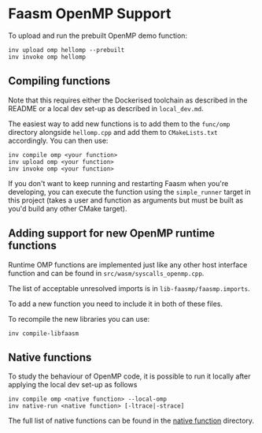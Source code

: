 # Faasm OpenMP Support

To upload and run the prebuilt OpenMP demo function:

```
inv upload omp hellomp --prebuilt
inv invoke omp hellomp
```

## Compiling functions

Note that this requires either the Dockerised toolchain as described in the README or 
a local dev set-up as described in `local_dev.md`.

The easiest way to add new functions is to add them to the `func/omp` directory alongside
`hellomp.cpp` and add them to `CMakeLists.txt` accordingly. You can then use:

```
inv compile omp <your function>
inv upload omp <your function>
inv invoke omp <your function>
```

If you don't want to keep running and restarting Faasm when you're developing, you can 
execute the function using the `simple_runner` target in this project (takes a user 
and function as arguments but must be built as you'd build any other CMake target).

## Adding support for new OpenMP runtime functions

Runtime OMP functions are implemented just like any other host interface function 
and can be found in `src/wasm/syscalls_openmp.cpp`. 

The list of acceptable unresolved imports is in `lib-faasmp/faasmp.imports`.

To add a new function you need to include it in both of these files. 

To recompile the new libraries you can use: 
```
inv compile-libfaasm
```

## Native functions

To study the behaviour of OpenMP code, it is possible to run it locally after applying
the local dev set-up as follows
```
inv compile omp <native function> --local-omp
inv native-run <native function> [-ltrace|-strace]
```

The full list of native functions can be found in the [native function](func/omp/native-functions/)
directory.
